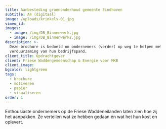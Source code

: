 ```yaml
---
title: Aanbesteding groenonderhoud gemeente Eindhoven
subtitle: A4 (digitaal)
image: /uploads/krinkels-01.jpg
vimeo_id:
images:
  - image: /img/DB_Binnenwerk.jpg
  - image: /img/DB_Binnenwerk2.jpg
description: >-
  Deze brochure is bedoeld om ondernemers (verder) op weg te helpen met de
  verduurzaming van hun bedrijfspand.
client_title: Opdrachtgever
client: Friese Waddengemeenschap & Energie voor MKB
client_image:
bgcolor: lightgreen
tags:
  - brochure
  - motiveren
  - papier
  - visualiseren
order: 1
---
```


Enthousiaste ondernemers op de Friese Waddeneilanden laten zien hoe zij het aanpakken. Ze vertellen wat ze hebben gedaan én wat het hun kost en oplevert.
